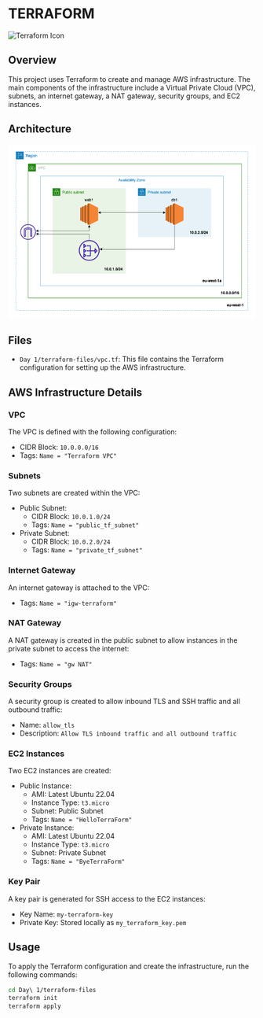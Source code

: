 # TERRAFORM

![Terraform Icon](/assetes/icons8-terraform.svg)

## Overview

This project uses Terraform to create and manage AWS infrastructure. The main components of the infrastructure include a Virtual Private Cloud (VPC), subnets, an internet gateway, a NAT gateway, security groups, and EC2 instances.

## Architecture
![Diagram](./day1-architecture.png)

## Files

- `Day 1/terraform-files/vpc.tf`: This file contains the Terraform configuration for setting up the AWS infrastructure.

## AWS Infrastructure Details

### VPC

The VPC is defined with the following configuration:
- CIDR Block: `10.0.0.0/16`
- Tags: `Name = "Terraform VPC"`

### Subnets

Two subnets are created within the VPC:
- Public Subnet:
  - CIDR Block: `10.0.1.0/24`
  - Tags: `Name = "public_tf_subnet"`
- Private Subnet:
  - CIDR Block: `10.0.2.0/24`
  - Tags: `Name = "private_tf_subnet"`

### Internet Gateway

An internet gateway is attached to the VPC:
- Tags: `Name = "igw-terraform"`

### NAT Gateway

A NAT gateway is created in the public subnet to allow instances in the private subnet to access the internet:
- Tags: `Name = "gw NAT"`

### Security Groups

A security group is created to allow inbound TLS and SSH traffic and all outbound traffic:
- Name: `allow_tls`
- Description: `Allow TLS inbound traffic and all outbound traffic`

### EC2 Instances

Two EC2 instances are created:
- Public Instance:
  - AMI: Latest Ubuntu 22.04
  - Instance Type: `t3.micro`
  - Subnet: Public Subnet
  - Tags: `Name = "HelloTerraForm"`
- Private Instance:
  - AMI: Latest Ubuntu 22.04
  - Instance Type: `t3.micro`
  - Subnet: Private Subnet
  - Tags: `Name = "ByeTerraForm"`

### Key Pair

A key pair is generated for SSH access to the EC2 instances:
- Key Name: `my-terraform-key`
- Private Key: Stored locally as `my_terraform_key.pem`

## Usage

To apply the Terraform configuration and create the infrastructure, run the following commands:

```sh
cd Day\ 1/terraform-files
terraform init
terraform apply